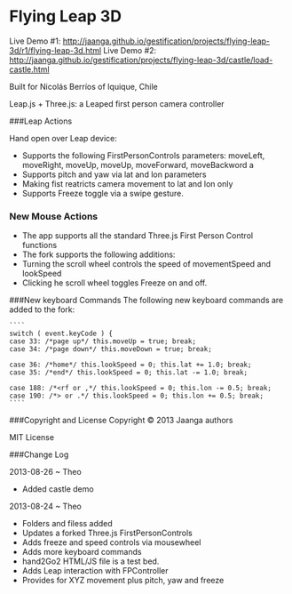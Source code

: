 Flying Leap 3D
==============

Live Demo #1: http://jaanga.github.io/gestification/projects/flying-leap-3d/r1/flying-leap-3d.html
Live Demo #2: http://jaanga.github.io/gestification/projects/flying-leap-3d/castle/load-castle.html

Built for Nicolás Berríos of Iquique, Chile

Leap.js + Three.js: a Leaped first person camera controller

###Leap Actions

Hand open over Leap device:
* Supports the following FirstPersonControls parameters: moveLeft, moveRight, moveUp, moveUp, moveForward, moveBackword a
* Supports pitch and yaw via lat and lon parameters
* Making fist reatricts camera movement to lat and lon only
* Supports Freeze toggle via a swipe gesture.

### New Mouse Actions
* The app supports all the standard Three.js First Person Control functions
* The fork supports the following additions:
* Turning the scroll wheel controls the speed of movementSpeed and lookSpeed
* Clicking he scroll wheel toggles Freeze on and off.

###New keyboard Commands
	The following new keyboard commands are added to the fork:
	
	````
	switch ( event.keyCode ) {
	case 33: /*page up*/ this.moveUp = true; break;
	case 34: /*page down*/ this.moveDown = true; break;
	
	case 36: /*home*/ this.lookSpeed = 0; this.lat += 1.0; break;
	case 35: /*end*/ this.lookSpeed = 0; this.lat -= 1.0; break;	

	case 188: /*<rf or ,*/ this.lookSpeed = 0; this.lon -= 0.5; break;
	case 190: /*> or .*/ this.lookSpeed = 0; this.lon += 0.5; break;	
	````

###Copyright and License
Copyright &copy; 2013 Jaanga authors

MIT License

###Change Log

2013-08-26 ~ Theo
* Added castle demo

2013-08-24 ~ Theo
* Folders and filess added
* Updates a forked Three.js FirstPersonControls
* Adds freeze and speed controls via mousewheel
* Adds more keyboard commands
* hand2Go2 HTML/JS file is a test bed.
* Adds Leap interaction with FPController
* Provides for XYZ movement plus pitch, yaw and freeze



